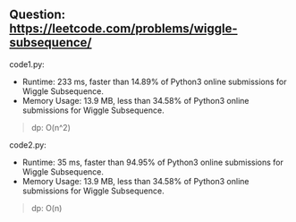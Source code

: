 ## Question: https://leetcode.com/problems/wiggle-subsequence/

code1.py:
* Runtime: 233 ms, faster than 14.89% of Python3 online submissions for Wiggle Subsequence.
* Memory Usage: 13.9 MB, less than 34.58% of Python3 online submissions for Wiggle Subsequence.
> dp: O(n^2)

code2.py:
* Runtime: 35 ms, faster than 94.95% of Python3 online submissions for Wiggle Subsequence.
* Memory Usage: 13.9 MB, less than 34.58% of Python3 online submissions for Wiggle Subsequence.
> dp: O(n)